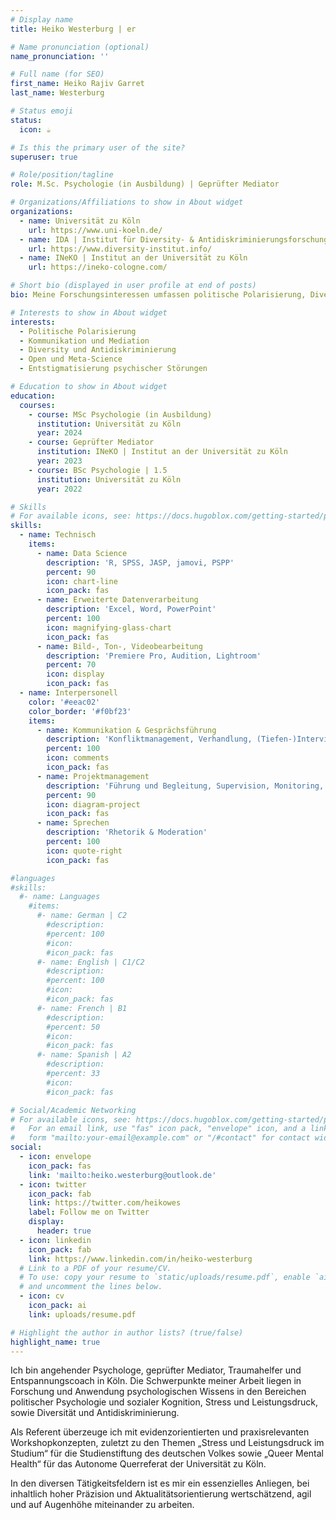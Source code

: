```yaml
---
# Display name
title: Heiko Westerburg | er

# Name pronunciation (optional)
name_pronunciation: ''

# Full name (for SEO)
first_name: Heiko Rajiv Garret
last_name: Westerburg

# Status emoji
status:
  icon: ☕️

# Is this the primary user of the site?
superuser: true

# Role/position/tagline
role: M.Sc. Psychologie (in Ausbildung) | Geprüfter Mediator

# Organizations/Affiliations to show in About widget
organizations:
  - name: Universität zu Köln
    url: https://www.uni-koeln.de/
  - name: IDA | Institut für Diversity- & Antidiskriminierungsforschung
    url: https://www.diversity-institut.info/
  - name: INeKO | Institut an der Universität zu Köln
    url: https://ineko-cologne.com/

# Short bio (displayed in user profile at end of posts)
bio: Meine Forschungsinteressen umfassen politische Polarisierung, Diversity und Antidiskriminierung, Entstigmatisierung psychischer Störungen.

# Interests to show in About widget
interests:
  - Politische Polarisierung
  - Kommunikation und Mediation
  - Diversity und Antidiskriminierung
  - Open und Meta-Science 
  - Entstigmatisierung psychischer Störungen

# Education to show in About widget
education:
  courses:
    - course: MSc Psychologie (in Ausbildung)
      institution: Universität zu Köln
      year: 2024
    - course: Geprüfter Mediator
      institution: INeKO | Institut an der Universität zu Köln
      year: 2023
    - course: BSc Psychologie | 1.5
      institution: Universität zu Köln
      year: 2022

# Skills
# For available icons, see: https://docs.hugoblox.com/getting-started/page-builder/#icons
skills:
  - name: Technisch
    items:
      - name: Data Science
        description: 'R, SPSS, JASP, jamovi, PSPP'
        percent: 90
        icon: chart-line
        icon_pack: fas
      - name: Erweiterte Datenverarbeitung
        description: 'Excel, Word, PowerPoint'
        percent: 100
        icon: magnifying-glass-chart
        icon_pack: fas
      - name: Bild-, Ton-, Videobearbeitung
        description: 'Premiere Pro, Audition, Lightroom'
        percent: 70
        icon: display
        icon_pack: fas
  - name: Interpersonell
    color: '#eeac02'
    color_border: '#f0bf23'
    items:
      - name: Kommunikation & Gesprächsführung
        description: 'Konfliktmanagement, Verhandlung, (Tiefen-)Interview, Diagnostik & Anamnese'
        percent: 100
        icon: comments
        icon_pack: fas
      - name: Projektmanagement
        description: 'Führung und Begleitung, Supervision, Monitoring, Evaluation'
        percent: 90
        icon: diagram-project
        icon_pack: fas
      - name: Sprechen
        description: 'Rhetorik & Moderation'
        percent: 100
        icon: quote-right
        icon_pack: fas

#languages
#skills:
  #- name: Languages
    #items:
      #- name: German | C2
        #description:
        #percent: 100
        #icon: 
        #icon_pack: fas
      #- name: English | C1/C2
        #description: 
        #percent: 100
        #icon: 
        #icon_pack: fas
      #- name: French | B1
        #description: 
        #percent: 50
        #icon: 
        #icon_pack: fas
      #- name: Spanish | A2
        #description: 
        #percent: 33
        #icon: 
        #icon_pack: fas

# Social/Academic Networking
# For available icons, see: https://docs.hugoblox.com/getting-started/page-builder/#icons
#   For an email link, use "fas" icon pack, "envelope" icon, and a link in the
#   form "mailto:your-email@example.com" or "/#contact" for contact widget.
social:
  - icon: envelope
    icon_pack: fas
    link: 'mailto:heiko.westerburg@outlook.de'
  - icon: twitter
    icon_pack: fab
    link: https://twitter.com/heikowes
    label: Follow me on Twitter
    display:
      header: true
  - icon: linkedin
    icon_pack: fab
    link: https://www.linkedin.com/in/heiko-westerburg
  # Link to a PDF of your resume/CV.
  # To use: copy your resume to `static/uploads/resume.pdf`, enable `ai` icons in `params.yaml`,
  # and uncomment the lines below.
  - icon: cv
    icon_pack: ai
    link: uploads/resume.pdf

# Highlight the author in author lists? (true/false)
highlight_name: true
---
```


Ich bin angehender Psychologe, geprüfter Mediator, Traumahelfer und Entspannungscoach in Köln. Die Schwerpunkte meiner Arbeit liegen in Forschung und Anwendung psychologischen Wissens in den Bereichen politischer Psychologie und sozialer Kognition, Stress und Leistungsdruck, sowie Diversität und Antidiskriminierung.

Als Referent überzeuge ich mit evidenzorientierten und praxisrelevanten Workshopkonzepten, zuletzt zu den Themen „Stress und Leistungsdruck im Studium“ für die Studienstiftung des deutschen Volkes sowie „Queer Mental Health“ für das Autonome Querreferat der Universität zu Köln. 

In den diversen Tätigkeitsfeldern ist es mir ein essenzielles Anliegen, bei inhaltlich hoher Präzision und Aktualitätsorientierung wertschätzend, agil und auf Augenhöhe miteinander zu arbeiten.
